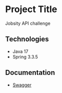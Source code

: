 # Project Title

Jobsity API challenge


## Technologies

- Java 17
- Spring 3.3.5



## Documentation

 - [Swagger](http://localhost:8080/swagger-ui/index.html)
